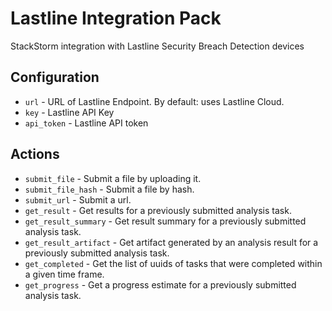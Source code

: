 # Lastline Integration Pack

StackStorm integration with Lastline Security Breach Detection devices

## Configuration

* `url` - URL of Lastline Endpoint. By default: uses Lastline Cloud.
* `key` - Lastline API Key
* `api_token` - Lastline API token

## Actions

* `submit_file` - Submit a file by uploading it.
* `submit_file_hash` - Submit a file by hash.
* `submit_url` - Submit a url.
* `get_result` - Get results for a previously submitted analysis task.
* `get_result_summary` - Get result summary for a previously submitted analysis task.
* `get_result_artifact` - Get artifact generated by an analysis result for a previously submitted analysis task.
* `get_completed` - Get the list of uuids of tasks that were completed within a given time frame.
* `get_progress` - Get a progress estimate for a previously submitted analysis task.
